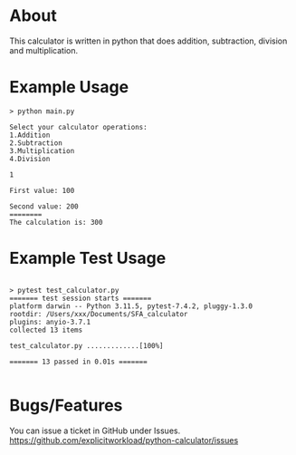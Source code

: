 # About
This calculator is written in python that does addition, subtraction, division and multiplication. 

# Example Usage
```
> python main.py

Select your calculator operations:                       
1.Addition                      
2.Subtraction                      
3.Multiplication                      
4.Division

1

First value: 100

Second value: 200
========
The calculation is: 300
```

# Example Test Usage
```

> pytest test_calculator.py
======= test session starts =======
platform darwin -- Python 3.11.5, pytest-7.4.2, pluggy-1.3.0
rootdir: /Users/xxx/Documents/SFA_calculator
plugins: anyio-3.7.1
collected 13 items                                                                                                                              

test_calculator.py .............[100%]

======= 13 passed in 0.01s =======


```

# Bugs/Features
You can issue a ticket in GitHub under Issues. https://github.com/explicitworkload/python-calculator/issues
